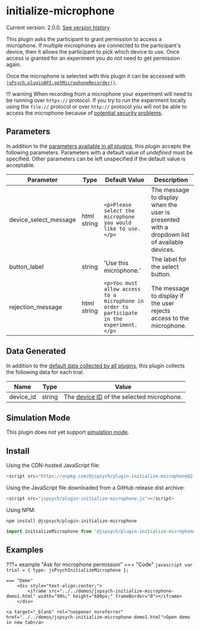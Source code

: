 # initialize-microphone

Current version: 2.0.0. [See version history](https://github.com/jspsych/jsPsych/blob/main/packages/plugin-initialize-microphone/CHANGELOG.md).

This plugin asks the participant to grant permission to access a microphone. 
If multiple microphones are connected to the participant's device, then it allows the participant to pick which device to use. 
Once access is granted for an experiment you do not need to get permission again.

Once the microphone is selected with this plugin it can be accessed with [`jsPsych.pluginAPI.getMicrophoneRecorder()`](../reference/jspsych-pluginAPI.md#getmicrophonerecorder).

!!! warning
    When recording from a microphone your experiment will need to be running over `https://` protocol. If you try to run the experiment locally using the `file://` protocol or over `http://` protocol you will not be able to access the microphone because of [potential security problems](https://blog.mozilla.org/webrtc/camera-microphone-require-https-in-firefox-68/).

## Parameters

In addition to the [parameters available in all plugins](../overview/plugins.md#parameters-available-in-all-plugins), this plugin accepts the following parameters. Parameters with a default value of *undefined* must be specified. Other parameters can be left unspecified if the default value is acceptable.

Parameter | Type | Default Value | Description
----------|------|---------------|------------
device_select_message | html string | `<p>Please select the microphone you would like to use.</p>` | The message to display when the user is presented with a dropdown list of available devices.
button_label | string | 'Use this microphone.' | The label for the select button.
rejection_message | html string | `<p>You must allow access to a microphone in order to participate in the experiment.</p>` | The message to display if the user rejects access to the microphone.


## Data Generated

In addition to the [default data collected by all plugins](../overview/plugins.md#data-collected-by-all-plugins), this plugin collects the following data for each trial.

Name | Type | Value
-----|------|------
device_id | string | The [device ID](https://developer.mozilla.org/en-US/docs/Web/API/MediaDeviceInfo/deviceId) of the selected microphone.

## Simulation Mode

This plugin does not yet support [simulation mode](../overview/simulation.md).

## Install

Using the CDN-hosted JavaScript file:

```js
<script src="https://unpkg.com/@jspsych/plugin-initialize-microphone@2.1.0"></script>
```

Using the JavaScript file downloaded from a GitHub release dist archive:

```js
<script src="jspsych/plugin-initialize-microphone.js"></script>
```

Using NPM:

```
npm install @jspsych/plugin-initialize-microphone
```
```js
import initializeMicrophone from '@jspsych/plugin-initialize-microphone';
```

## Examples

???+ example "Ask for microphone permission"
    === "Code"
        ```javascript
        var trial = {
            type: jsPsychInitializeMicrophone
        };
        ```

    === "Demo"
        <div style="text-align:center;">
            <iframe src="../../demos/jspsych-initialize-microphone-demo1.html" width="90%;" height="600px;" frameBorder="0"></iframe>
        </div>

    <a target="_blank" rel="noopener noreferrer" href="../../demos/jspsych-initialize-microphone-demo1.html">Open demo in new tab</a>